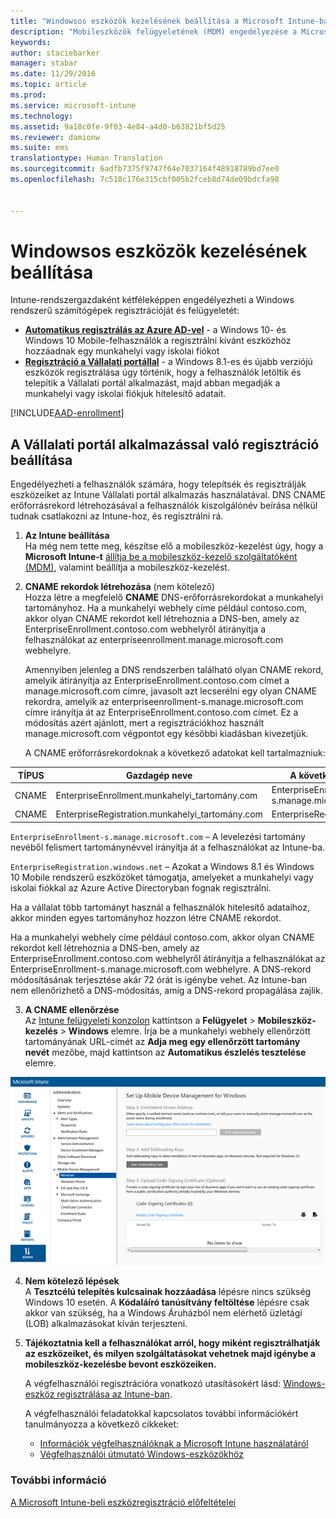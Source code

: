 ```yaml
---
title: "Windowsos eszközök kezelésének beállítása a Microsoft Intune-ban | Microsoft Intune"
description: "Mobileszközök felügyeletének (MDM) engedélyezése a Microsoft Intune-nal windowsos számítógépek esetén, beleértve a Windows 10-eszközöket is."
keywords: 
author: staciebarker
manager: stabar
ms.date: 11/29/2016
ms.topic: article
ms.prod: 
ms.service: microsoft-intune
ms.technology: 
ms.assetid: 9a18c0fe-9f03-4e84-a4d0-b63821bf5d25
ms.reviewer: damionw
ms.suite: ems
translationtype: Human Translation
ms.sourcegitcommit: 6adfb7375f9747f64e7037164f48918789bd7ee0
ms.openlocfilehash: 7c518c176e315cbf005b2fceb8d74de09bdcfa98


---
```


# <a name="set-up-windows-device-management"></a>Windowsos eszközök kezelésének beállítása

Intune-rendszergazdaként kétféleképpen engedélyezheti a Windows rendszerű számítógépek regisztrációját és felügyeletét:

- **[Automatikus regisztrálás az Azure AD-vel](#azure-active-directory-enrollment)** - a Windows 10- és Windows 10 Mobile-felhasználók a regisztrálni kívánt eszközhöz hozzáadnak egy munkahelyi vagy iskolai fiókot
- **[Regisztráció a Vállalati portállal](#company-portal-app-enrollment)** - a Windows 8.1-es és újabb verziójú eszközök regisztrálása úgy történik, hogy a felhasználók letöltik és telepítik a Vállalati portál alkalmazást, majd abban megadják a munkahelyi vagy iskolai fiókjuk hitelesítő adatait.

[!INCLUDE[AAD-enrollment](../includes/win10-automatic-enrollment-aad.md)]

## <a name="set-up-company-portal-app-enrollment"></a>A Vállalati portál alkalmazással való regisztráció beállítása
Engedélyezheti a felhasználók számára, hogy telepítsék és regisztrálják eszközeiket az Intune Vállalati portál alkalmazás használatával. DNS CNAME erőforrásrekord létrehozásával a felhasználók kiszolgálónév beírása nélkül tudnak csatlakozni az Intune-hoz, és regisztrálni rá.

1. **Az Intune beállítása**<br>
Ha még nem tette meg, készítse elő a mobileszköz-kezelést úgy, hogy a **Microsoft Intune-t** [állítja be a mobileszköz-kezelő szolgáltatóként (MDM)](prerequisites-for-enrollment.md#step-2-set-mdm-authority), valamint beállítja a mobileszköz-kezelést.

2. **CNAME rekordok létrehozása** (nem kötelező)<br>Hozza létre a megfelelő **CNAME** DNS-erőforrásrekordokat a munkahelyi tartományhoz. Ha a munkahelyi webhely címe például contoso.com, akkor olyan CNAME rekordot kell létrehoznia a DNS-ben, amely az EnterpriseEnrollment.contoso.com webhelyről átirányítja a felhasználókat az enterpriseenrollment.manage.microsoft.com webhelyre.

    Amennyiben jelenleg a DNS rendszerben található olyan CNAME rekord, amelyik átirányítja az EnterpriseEnrollment.contoso.com címet a manage.microsoft.com címre, javasolt azt lecserélni egy olyan CNAME rekordra, amelyik az enterpriseenrollment-s.manage.microsoft.com címre irányítja át az EnterpriseEnrollment.contoso.com címet. Ez a módosítás azért ajánlott, mert a regisztrációkhoz használt manage.microsoft.com végpontot egy későbbi kiadásban kivezetjük.

    A CNAME erőforrásrekordoknak a következő adatokat kell tartalmazniuk:

  |TÍPUS|Gazdagép neve|A következő helyre mutat|Élettartam|
  |--------|-------------|-------------|-------|
  |CNAME|EnterpriseEnrollment.munkahelyi_tartomány.com|EnterpriseEnrollment-s.manage.microsoft.com |1 óra|
  |CNAME|EnterpriseRegistration.munkahelyi_tartomány.com|EnterpriseRegistration.windows.net|1 óra|

  `EnterpriseEnrollment-s.manage.microsoft.com` – A levelezési tartomány nevéből felismert tartománynévvel irányítja át a felhasználókat az Intune-ba.

  `EnterpriseRegistration.windows.net` – Azokat a Windows 8.1 és Windows 10 Mobile rendszerű eszközöket támogatja, amelyeket a munkahelyi vagy iskolai fiókkal az Azure Active Directoryban fognak regisztrálni.

  Ha a vállalat több tartományt használ a felhasználók hitelesítő adataihoz, akkor minden egyes tartományhoz hozzon létre CNAME rekordot.

  Ha a munkahelyi webhely címe például contoso.com, akkor olyan CNAME rekordot kell létrehoznia a DNS-ben, amely az EnterpriseEnrollment.contoso.com webhelyről átirányítja a felhasználókat az EnterpriseEnrollment-s.manage.microsoft.com webhelyre. A DNS-rekord módosításának terjesztése akár 72 órát is igénybe vehet. Az Intune-ban nem ellenőrizhető a DNS-módosítás, amíg a DNS-rekord propagálása zajlik.

3.  **A CNAME ellenőrzése**<br>Az [Intune felügyeleti konzolon](http://manage.microsoft.com) kattintson a **Felügyelet** &gt; **Mobileszköz-kezelés** &gt; **Windows** elemre. Írja be a munkahelyi webhely ellenőrzött tartományának URL-címét az **Adja meg egy ellenőrzött tartomány nevét** mezőbe, majd kattintson az **Automatikus észlelés tesztelése** elemre.

  ![Windowsos eszközök kezelése párbeszédpanel](../media/enroll-intune-winenr.png)

4.  **Nem kötelező lépések**<br>A **Tesztcélú telepítés kulcsainak hozzáadása** lépésre nincs szükség Windows 10 esetén. A **Kódaláíró tanúsítvány feltöltése** lépésre csak akkor van szükség, ha a Windows Áruházból nem elérhető üzletági (LOB) alkalmazásokat kíván terjeszteni.

6.  **Tájékoztatnia kell a felhasználókat arról, hogy miként regisztrálhatják az eszközeiket, és milyen szolgáltatásokat vehetnek majd igénybe a mobileszköz-kezelésbe bevont eszközeiken.**

    A végfelhasználói regisztrációra vonatkozó utasításokért lásd: [Windows-eszköz regisztrálása az Intune-ban](../enduser/enroll-your-device-in-intune-windows.md).

    A végfelhasználói feladatokkal kapcsolatos további információkért tanulmányozza a következő cikkeket:
      - [Információk végfelhasználóknak a Microsoft Intune használatáról](what-to-tell-your-end-users-about-using-microsoft-intune.md)
      - [Végfelhasználói útmutató Windows-eszközökhöz](../enduser/using-your-windows-device-with-intune.md)

### <a name="see-also"></a>További információ
[A Microsoft Intune-beli eszközregisztráció előfeltételei](prerequisites-for-enrollment.md)



<!--HONumber=Dec16_HO2-->


